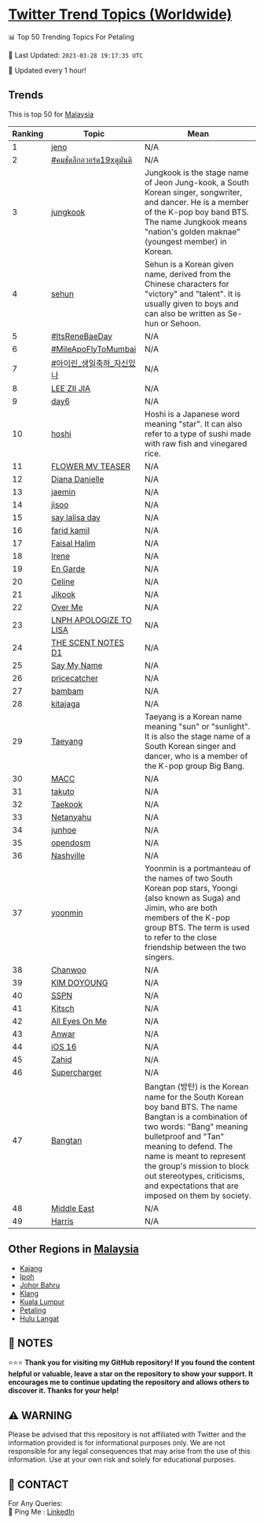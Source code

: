 [Twitter Trend Topics (Worldwide)](https://github.com/ErcinDedeoglu/Twitter-Trend-Topics)
==========


📊 Top 50 Trending Topics For Petaling

📆 Last Updated: `2023-03-28 19:17:35 UTC`

🔧 Updated every 1 hour!


## Trends

This is top 50 for [Malaysia](</Malaysia>)

| Ranking | Topic | Mean |
| ------- | ------------ | ------------ |
| 1 | [jeno](http://twitter.com/search?q=jeno) | N/A |
| 2 | [#คมชัดลึกอวอร์ด19xดูมันดิ](http://twitter.com/search?q=%23%e0%b8%84%e0%b8%a1%e0%b8%8a%e0%b8%b1%e0%b8%94%e0%b8%a5%e0%b8%b6%e0%b8%81%e0%b8%ad%e0%b8%a7%e0%b8%ad%e0%b8%a3%e0%b9%8c%e0%b8%9419x%e0%b8%94%e0%b8%b9%e0%b8%a1%e0%b8%b1%e0%b8%99%e0%b8%94%e0%b8%b4) | N/A |
| 3 | [jungkook](http://twitter.com/search?q=jungkook) | Jungkook is the stage name of Jeon Jung-kook, a South Korean singer, songwriter, and dancer. He is a member of the K-pop boy band BTS. The name Jungkook means "nation's golden maknae" (youngest member) in Korean. |
| 4 | [sehun](http://twitter.com/search?q=sehun) | Sehun is a Korean given name, derived from the Chinese characters for "victory" and "talent". It is usually given to boys and can also be written as Se-hun or Sehoon. |
| 5 | [#ItsReneBaeDay](http://twitter.com/search?q=%23ItsReneBaeDay) | N/A |
| 6 | [#MileApoFlyToMumbai](http://twitter.com/search?q=%23MileApoFlyToMumbai) | N/A |
| 7 | [#아이린_생일축하_자신있나](http://twitter.com/search?q=%23%ec%95%84%ec%9d%b4%eb%a6%b0_%ec%83%9d%ec%9d%bc%ec%b6%95%ed%95%98_%ec%9e%90%ec%8b%a0%ec%9e%88%eb%82%98) | N/A |
| 8 | [LEE ZII JIA](http://twitter.com/search?q=LEE+ZII+JIA) | N/A |
| 9 | [day6](http://twitter.com/search?q=day6) | N/A |
| 10 | [hoshi](http://twitter.com/search?q=hoshi) | Hoshi is a Japanese word meaning "star". It can also refer to a type of sushi made with raw fish and vinegared rice. |
| 11 | [FLOWER MV TEASER](http://twitter.com/search?q=FLOWER+MV+TEASER) | N/A |
| 12 | [Diana Danielle](http://twitter.com/search?q=Diana+Danielle) | N/A |
| 13 | [jaemin](http://twitter.com/search?q=jaemin) | N/A |
| 14 | [jisoo](http://twitter.com/search?q=jisoo) | N/A |
| 15 | [say lalisa day](http://twitter.com/search?q=say+lalisa+day) | N/A |
| 16 | [farid kamil](http://twitter.com/search?q=farid+kamil) | N/A |
| 17 | [Faisal Halim](http://twitter.com/search?q=Faisal+Halim) | N/A |
| 18 | [Irene](http://twitter.com/search?q=Irene) | N/A |
| 19 | [En Garde](http://twitter.com/search?q=En+Garde) | N/A |
| 20 | [Celine](http://twitter.com/search?q=Celine) | N/A |
| 21 | [Jikook](http://twitter.com/search?q=Jikook) | N/A |
| 22 | [Over Me](http://twitter.com/search?q=Over+Me) | N/A |
| 23 | [LNPH APOLOGIZE TO LISA](http://twitter.com/search?q=LNPH+APOLOGIZE+TO+LISA) | N/A |
| 24 | [THE SCENT NOTES D1](http://twitter.com/search?q=THE+SCENT+NOTES+D1) | N/A |
| 25 | [Say My Name](http://twitter.com/search?q=Say+My+Name) | N/A |
| 26 | [pricecatcher](http://twitter.com/search?q=pricecatcher) | N/A |
| 27 | [bambam](http://twitter.com/search?q=bambam) | N/A |
| 28 | [kitajaga](http://twitter.com/search?q=kitajaga) | N/A |
| 29 | [Taeyang](http://twitter.com/search?q=Taeyang) | Taeyang is a Korean name meaning "sun" or "sunlight". It is also the stage name of a South Korean singer and dancer, who is a member of the K-pop group Big Bang. |
| 30 | [MACC](http://twitter.com/search?q=MACC) | N/A |
| 31 | [takuto](http://twitter.com/search?q=takuto) | N/A |
| 32 | [Taekook](http://twitter.com/search?q=Taekook) | N/A |
| 33 | [Netanyahu](http://twitter.com/search?q=Netanyahu) | N/A |
| 34 | [junhoe](http://twitter.com/search?q=junhoe) | N/A |
| 35 | [opendosm](http://twitter.com/search?q=opendosm) | N/A |
| 36 | [Nashville](http://twitter.com/search?q=Nashville) | N/A |
| 37 | [yoonmin](http://twitter.com/search?q=yoonmin) | Yoonmin is a portmanteau of the names of two South Korean pop stars, Yoongi (also known as Suga) and Jimin, who are both members of the K-pop group BTS. The term is used to refer to the close friendship between the two singers. |
| 38 | [Chanwoo](http://twitter.com/search?q=Chanwoo) | N/A |
| 39 | [KIM DOYOUNG](http://twitter.com/search?q=KIM+DOYOUNG) | N/A |
| 40 | [SSPN](http://twitter.com/search?q=SSPN) | N/A |
| 41 | [Kitsch](http://twitter.com/search?q=Kitsch) | N/A |
| 42 | [All Eyes On Me](http://twitter.com/search?q=All+Eyes+On+Me) | N/A |
| 43 | [Anwar](http://twitter.com/search?q=Anwar) | N/A |
| 44 | [iOS 16](http://twitter.com/search?q=iOS+16) | N/A |
| 45 | [Zahid](http://twitter.com/search?q=Zahid) | N/A |
| 46 | [Supercharger](http://twitter.com/search?q=Supercharger) | N/A |
| 47 | [Bangtan](http://twitter.com/search?q=Bangtan) | Bangtan (방탄) is the Korean name for the South Korean boy band BTS. The name Bangtan is a combination of two words: "Bang" meaning bulletproof and "Tan" meaning to defend. The name is meant to represent the group's mission to block out stereotypes, criticisms, and expectations that are imposed on them by society. |
| 48 | [Middle East](http://twitter.com/search?q=Middle+East) | N/A |
| 49 | [Harris](http://twitter.com/search?q=Harris) | N/A |



## Other Regions in [Malaysia](</Malaysia>)

* [Kajang](</Malaysia/Kajang.md>)
* [Ipoh](</Malaysia/Ipoh.md>)
* [Johor Bahru](</Malaysia/Johor Bahru.md>)
* [Klang](</Malaysia/Klang.md>)
* [Kuala Lumpur](</Malaysia/Kuala Lumpur.md>)
* [Petaling](</Malaysia/Petaling.md>)
* [Hulu Langat](</Malaysia/Hulu Langat.md>)



## 📝 NOTES

⭐⭐⭐ **Thank you for visiting my GitHub repository! If you found the content helpful or valuable, leave a star on the repository to show your support. It encourages me to continue updating the repository and allows others to discover it. Thanks for your help!**


## ⚠️ WARNING

Please be advised that this repository is not affiliated with Twitter and the information provided is for informational purposes only. We are not responsible for any legal consequences that may arise from the use of this information. Use at your own risk and solely for educational purposes.


## 📨 CONTACT

 For Any Queries:  
            🏓 Ping Me : [LinkedIn](https://www.linkedin.com/in/ercindedeoglu/)
